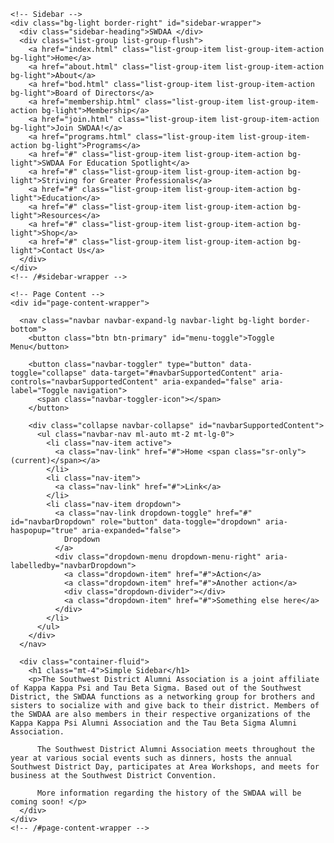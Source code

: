 <!DOCTYPE html>
<html lang="en">

<head>

  <meta charset="utf-8">
  <meta name="viewport" content="width=device-width, initial-scale=1, shrink-to-fit=no">
  <meta name="description" content="">
  <meta name="author" content="">

  <title>Simple Sidebar - Start Bootstrap Template</title>

  <!-- Bootstrap core CSS -->
  <link href="vendor/bootstrap/css/bootstrap.min.css" rel="stylesheet">

  <!-- Custom styles for this template -->
  <link href="css/simple-sidebar.css" rel="stylesheet">

</head>

<body>

  <div class="d-flex" id="wrapper">

    <!-- Sidebar -->
    <div class="bg-light border-right" id="sidebar-wrapper">
      <div class="sidebar-heading">SWDAA </div>
      <div class="list-group list-group-flush">
        <a href="index.html" class="list-group-item list-group-item-action bg-light">Home</a>
        <a href="about.html" class="list-group-item list-group-item-action bg-light">About</a>
        <a href="bod.html" class="list-group-item list-group-item-action bg-light">Board of Directors</a>
        <a href="membership.html" class="list-group-item list-group-item-action bg-light">Membership</a>
        <a href="join.html" class="list-group-item list-group-item-action bg-light">Join SWDAA!</a>
        <a href="programs.html" class="list-group-item list-group-item-action bg-light">Programs</a>
        <a href="#" class="list-group-item list-group-item-action bg-light">SWDAA For Education Spotlight</a>
        <a href="#" class="list-group-item list-group-item-action bg-light">Striving for Greater Professionals</a>
        <a href="#" class="list-group-item list-group-item-action bg-light">Education</a>
        <a href="#" class="list-group-item list-group-item-action bg-light">Resources</a>
        <a href="#" class="list-group-item list-group-item-action bg-light">Shop</a>
        <a href="#" class="list-group-item list-group-item-action bg-light">Contact Us</a>
      </div>
    </div>
    <!-- /#sidebar-wrapper -->

    <!-- Page Content -->
    <div id="page-content-wrapper">

      <nav class="navbar navbar-expand-lg navbar-light bg-light border-bottom">
        <button class="btn btn-primary" id="menu-toggle">Toggle Menu</button>

        <button class="navbar-toggler" type="button" data-toggle="collapse" data-target="#navbarSupportedContent" aria-controls="navbarSupportedContent" aria-expanded="false" aria-label="Toggle navigation">
          <span class="navbar-toggler-icon"></span>
        </button>

        <div class="collapse navbar-collapse" id="navbarSupportedContent">
          <ul class="navbar-nav ml-auto mt-2 mt-lg-0">
            <li class="nav-item active">
              <a class="nav-link" href="#">Home <span class="sr-only">(current)</span></a>
            </li>
            <li class="nav-item">
              <a class="nav-link" href="#">Link</a>
            </li>
            <li class="nav-item dropdown">
              <a class="nav-link dropdown-toggle" href="#" id="navbarDropdown" role="button" data-toggle="dropdown" aria-haspopup="true" aria-expanded="false">
                Dropdown
              </a>
              <div class="dropdown-menu dropdown-menu-right" aria-labelledby="navbarDropdown">
                <a class="dropdown-item" href="#">Action</a>
                <a class="dropdown-item" href="#">Another action</a>
                <div class="dropdown-divider"></div>
                <a class="dropdown-item" href="#">Something else here</a>
              </div>
            </li>
          </ul>
        </div>
      </nav>

      <div class="container-fluid">
        <h1 class="mt-4">Simple Sidebar</h1>
        <p>The Southwest District Alumni Association is a joint affiliate of Kappa Kappa Psi and Tau Beta Sigma. Based out of the Southwest District, the SWDAA functions as a networking group for brothers and sisters to socialize with and give back to their district. Members of the SWDAA are also members in their respective organizations of the Kappa Kappa Psi Alumni Association and the Tau Beta Sigma Alumni Association.

          The Southwest District Alumni Association meets throughout the year at various social events such as dinners, hosts the annual Southwest District Day, participates at Area Workshops, and meets for business at the Southwest District Convention. 
          
          More information regarding the history of the SWDAA will be coming soon! </p>
      </div>
    </div>
    <!-- /#page-content-wrapper -->

  </div>
  <!-- /#wrapper -->

  <!-- Bootstrap core JavaScript -->
  <script src="vendor/jquery/jquery.min.js"></script>
  <script src="vendor/bootstrap/js/bootstrap.bundle.min.js"></script>

  <!-- Menu Toggle Script -->
  <script>
    $("#menu-toggle").click(function(e) {
      e.preventDefault();
      $("#wrapper").toggleClass("toggled");
    });
  </script>

</body>

</html>
